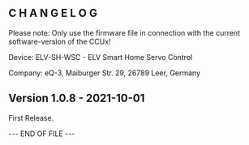 C H A N G E L O G
-----------------

Please note: Only use the firmware file in connection with the current software-version of the CCUx!

Device:      ELV-SH-WSC - ELV Smart Home Servo Control 

Company:     eQ-3, Maiburger Str. 29, 26789 Leer, Germany


Version 1.0.8 - 2021-10-01
--------------------------------------------------------------

First Release.

--- END OF FILE ---
